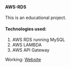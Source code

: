 #### AWS-RDS
This is an educational project.

#### Technologies used:
1. AWS RDS running MySQL
2. AWS LAMBDA
3. AWS API Gateway


Working: [Website](https://jackhax.github.io/AWS-RDS/)
